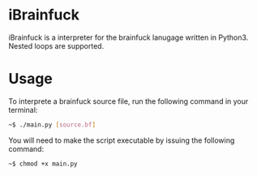 # iBrainfuck
iBrainfuck is a interpreter for the brainfuck lanugage written in Python3. Nested loops are supported.

# Usage
To interprete a brainfuck source file, run the following command in your terminal:
```bash
~$ ./main.py [source.bf]
```
You will need to make the script executable by issuing the following command:
```bash
~$ chmod +x main.py
```
